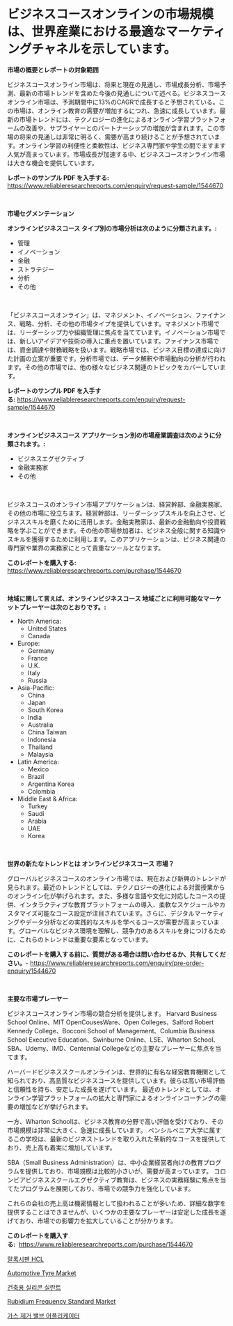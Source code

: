 <p><h1>ビジネスコースオンラインの市場規模は、世界産業における最適なマーケティングチャネルを示しています。</h1></p><p><strong>市場の概要とレポートの対象範囲</strong></p>
<p><p>ビジネスコースオンライン市場は、将来と現在の見通し、市場成長分析、市場予測、最新の市場トレンドを含めた今後の見通しについて述べる。ビジネスコースオンライン市場は、予測期間中に13%のCAGRで成長すると予想されている。この市場は、オンライン教育の需要が増加するにつれ、急速に成長しています。最新の市場トレンドには、テクノロジーの進化によるオンライン学習プラットフォームの改善や、サプライヤーとのパートナーシップの増加が含まれます。この市場の将来の見通しは非常に明るく、需要が高まり続けることが予想されています。オンライン学習の利便性と柔軟性は、ビジネス専門家や学生の間でますます人気が高まっています。市場成長が加速する中、ビジネスコースオンライン市場は大きな機会を提供しています。</p></p>
<p><strong>レポートのサンプル PDF を入手する:</strong> <a href="https://www.reliableresearchreports.com/enquiry/request-sample/1544670">https://www.reliableresearchreports.com/enquiry/request-sample/1544670</a></p>
<p>&nbsp;</p>
<p><strong>市場セグメンテーション</strong></p>
<p><strong>オンラインビジネスコース タイプ別の市場分析は次のように分類されます。:</strong></p>
<p><ul><li>管理</li><li>イノベーション</li><li>金融</li><li>ストラテジー</li><li>分析</li><li>その他</li></ul></p>
<p>&nbsp;</p>
<p><p>「ビジネスコースオンライン」は、マネジメント、イノベーション、ファイナンス、戦略、分析、その他の市場タイプを提供しています。マネジメント市場では、リーダーシップ力や組織管理に焦点を当てています。イノベーション市場では、新しいアイデアや技術の導入に重点を置いています。ファイナンス市場では、資金調達や財務戦略を扱います。戦略市場では、ビジネス目標の達成に向けた計画の立案が重要です。分析市場では、データ解釈や市場動向の分析が行われます。その他の市場では、他の様々なビジネス関連のトピックをカバーしています。</p></p>
<p><strong>レポートのサンプル PDF を入手する:</strong>&nbsp;<a href="https://www.reliableresearchreports.com/enquiry/request-sample/1544670">https://www.reliableresearchreports.com/enquiry/request-sample/1544670</a></p>
<p>&nbsp;</p>
<p><strong> オンラインビジネスコース アプリケーション別の市場産業調査は次のように分類されます。:</strong></p>
<p><ul><li>ビジネスエグゼクティブ</li><li>金融実務家</li><li>その他</li></ul></p>
<p>&nbsp;</p>
<p><p>ビジネスコースのオンライン市場アプリケーションは、経営幹部、金融実務家、その他の市場に役立ちます。経営幹部は、リーダーシップスキルを向上させ、ビジネススキルを磨くために活用します。金融実務家は、最新の金融動向や投資戦略を学ぶことができます。その他の市場参加者は、ビジネス全般に関する知識やスキルを獲得するために利用します。このアプリケーションは、ビジネス関連の専門家や業界の実務家にとって貴重なツールとなります。</p></p>
<p><strong>このレポートを購入する:</strong>&nbsp; <a href="https://www.reliableresearchreports.com/purchase/1544670">https://www.reliableresearchreports.com/purchase/1544670</a></p>
<p>&nbsp;</p>
<p><strong>地域に関して言えば、オンラインビジネスコース 地域ごとに利用可能なマーケットプレーヤーは次のとおりです。:</strong></p>
<p><ul>
    <li>
        North America:
        <ul>
            <li>United States</li>
            <li>Canada</li>
        </ul>
    </li>
    <li>
        Europe:
        <ul>
            <li>Germany</li>
            <li>France</li>
            <li>U.K.</li>
            <li>Italy</li>
            <li>Russia</li>
        </ul>
    </li>
    <li>
        Asia-Pacific:
        <ul>
            <li>China</li>
            <li>Japan</li>
            <li>South Korea</li>
            <li>India</li>
            <li>Australia</li>
            <li>China Taiwan</li>
            <li>Indonesia</li>
            <li>Thailand</li>
            <li>Malaysia</li>
        </ul>
    </li>
    <li>
        Latin America:
        <ul>
            <li>Mexico</li>
            <li>Brazil</li>
            <li>Argentina Korea</li>
            <li>Colombia</li>
        </ul>
    </li>
    <li>
        Middle East & Africa:
        <ul>
            <li>Turkey</li>
            <li>Saudi</li>
            <li>Arabia</li>
            <li>UAE</li>
            <li>Korea</li>
        </ul>
    </li>
    </ul></p>
<p>&nbsp;</p>
<p><strong>世界の新たなトレンドとは オンラインビジネスコース 市場？</strong></p>
<p><p>グローバルビジネスコースのオンライン市場では、現在および新興のトレンドが見られます。最近のトレンドとしては、テクノロジーの進化による対面授業からのオンライン化が挙げられます。また、多様な言語や文化に対応したコースの提供、インタラクティブな教育プラットフォームの導入、柔軟なスケジュールやカスタマイズ可能なコース設定が注目されています。さらに、デジタルマーケティングやデータ分析などの実践的なスキルを学べるコースが需要が高まっています。グローバルなビジネス環境を理解し、競争力のあるスキルを身につけるために、これらのトレンドは重要な要素となっています。</p></p>
<p><strong>このレポートを購入する前に、質問がある場合は問い合わせるか、共有してください。</strong>- <a href="https://www.reliableresearchreports.com/enquiry/pre-order-enquiry/1544670">https://www.reliableresearchreports.com/enquiry/pre-order-enquiry/1544670</a></p>
<p>&nbsp;</p>
<p><strong>主要な市場プレーヤー</strong></p>
<p><p>ビジネスコースオンライン市場の競合分析を提供します。 Harvard Business School Online、MIT OpenCousesWare、Open Colleges、Salford Robert Kennedy College、Bocconi School of Management、Columbia Business School Executive Education、Swinburne Online、LSE、Wharton School、SBA、Udemy、IMD、Centennial Collegeなどの主要なプレーヤーに焦点を当てます。</p><p>ハーバードビジネススクールオンラインは、世界的に有名な経営教育機関として知られており、高品質なビジネスコースを提供しています。彼らは高い市場評価と信頼性を持ち、安定した成長を遂げています。 最近のトレンドとしては、オンライン学習プラットフォームの拡大と専門家によるオンラインコーチングの需要の増加などが挙げられます。</p><p>一方、Wharton Schoolは、ビジネス教育の分野で高い評価を受けており、その市場規模は非常に大きく、急速に成長しています。 ペンシルベニア大学に属するこの学校は、最新のビジネストレンドを取り入れた革新的なコースを提供しており、売上高も着実に増加しています。</p><p>SBA（Small Business Administration）は、中小企業経営者向けの教育プログラムを提供しており、市場規模は比較的小さいが、需要が高まっています。 コロンビアビジネススクールエグゼクティブ教育は、ビジネスの実務経験に焦点を当てたプログラムを展開しており、市場での競争力を強化しています。</p><p>これらの会社の売上高は機密情報として扱われることが多いため、詳細な数字を提供することはできませんが、いくつかの主要なプレーヤーは安定した成長を遂げており、市場での影響力を拡大していることが分かります。</p></p>
<p><strong>このレポートを購入する:</strong>&nbsp;&nbsp;<a href="https://www.reliableresearchreports.com/purchase/1544670">https://www.reliableresearchreports.com/purchase/1544670</a></p>
<p><p><a href="https://medium.com/@constantinvon/raloxifene-hcl-%EC%8B%9C%EC%9E%A5%EC%9D%80-%EC%8B%9C%EC%9E%A5-%EC%A0%90%EC%9C%A0%EC%9C%A8-%EA%B7%9C%EB%AA%A8-%EB%B0%8F-2031%EB%85%84%EA%B9%8C%EC%A7%80%EC%9D%98-%EC%98%88%EC%83%81-%EC%98%88%EC%B8%A1%EC%97%90-%EC%A4%91%EC%A0%90%EC%9D%84-%EB%91%A1%EB%8B%88%EB%8B%A4-a88a4f1911b7">랄록시펜 HCL</a></p><p><a href="https://issuu.com/reportprime-2/docs/automotive-tyre-market-size-2030.pptx">Automotive Tyre Market</a></p><p><a href="https://github.com/vsoq0zknh59/Market-Research-Report-List-1/blob/main/525224712588.md">건축용 실리콘 실란트</a></p><p><a href="https://view.publitas.com/reportprime-1/rubidium-frequency-standard-market-size-focuses-on-market-dynamics-in-depth-analysis-and-future-projections-of-its-market-forecasted-for-period-from-2024-to-2031/">Rubidium Frequency Standard Market</a></p><p><a href="https://github.com/Tristiarton768456/Market-Research-Report-List-1/blob/main/664018512589.md">가스 제거 밸브 어플리케이터</a></p></p>